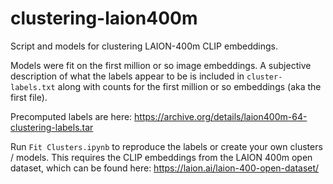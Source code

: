 # clustering-laion400m
Script and models for clustering LAION-400m CLIP embeddings.

Models were fit on the first million or so image embeddings. A subjective description of what the labels appear to be is included in `cluster-labels.txt` along with counts for the first million or so embeddings (aka the first file).

Precomputed labels are here: https://archive.org/details/laion400m-64-clustering-labels.tar

Run `Fit Clusters.ipynb` to reproduce the labels or create your own clusters / models. This requires the CLIP embeddings from the LAION 400m open dataset, which can be found here: https://laion.ai/laion-400-open-dataset/
